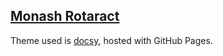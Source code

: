 ## [Monash Rotaract](monashrotaract.org.au)

Theme used is [docsy](https://github.com/google/docsy), hosted with GitHub Pages.